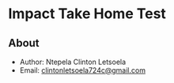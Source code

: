 # Impact Take Home Test

## About
> 
 - Author: Ntepela Clinton Letsoela
 - Email: clintonletsoela724c@gmail.com

